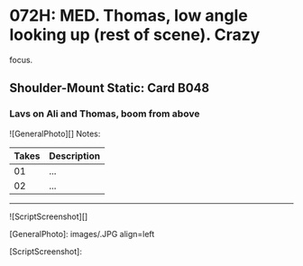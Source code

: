 # 072H: MED. Thomas, low angle looking up (rest of scene). Crazyfocus.

## Shoulder-Mount Static: Card B048

### Lavs on Ali and Thomas, boom from above

![GeneralPhoto][]
Notes: 

| Takes | Description |
|:---|:----|
| 01 | ... |
| 02 | ... |

----

![ScriptScreenshot][]


[GeneralPhoto]:  images/.JPG align=left

[ScriptScreenshot]: 
